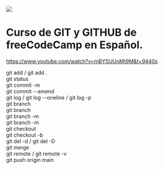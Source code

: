 <image src="banner-fcc.jpg">

# Curso de GIT y GITHUB de freeCodeCamp en Español.

https://www.youtube.com/watch?v=mBYSUUnMt9M&t=9440s

git add <file name> / git add . <br>
git status <br>
git commit -m <commit message> <br>
git commit --amend <br>
git log / git log --oneline / git log -p <br>
git branch <branch name> <br>
git branch <br>
git branch -m <new branch name> <br>
git branch -m <branch name to update> <new branch name> <br>
git checkout <branch name> <br>
git checkout -b <branch name> <br>
git del -d <branch name> / git del -D <branch name> <br>
git merge <branch name> <br>
git remote / git remote -v <br>
git push origin main <br>
